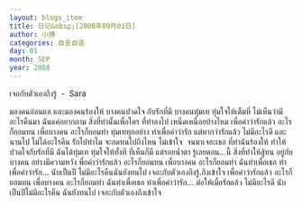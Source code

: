 ```yaml
---
layout: blogs_item
title: 日记&nbsp;[2008年09月01日]
author: 小傅
categories: 自言自语
day: 01
month: SEP
year: 2008
---
```




&#3648;&#3592;&#3629;&#3585;&#3633;&#3610;&#3605;&#3633;&#3623;&#3648;&#3629;&#3591;&#3606;&#3638;&#3591;&#3619;&#3641;&#3657;&nbsp; -&nbsp;
Sara



&#3617;&#3629;&#3591;&#3588;&#3609;&#3629;&#3656;&#3629;&#3609;&#3649;&#3629; &#3649;&#3621;&#3632;&#3617;&#3629;&#3591;&#3588;&#3609;&#3619;&#3657;&#3629;&#3591;&#3651;&#3627;&#3657;
&#3610;&#3634;&#3591;&#3588;&#3609;&#3611;&#3623;&#3604;&#3651;&#3592; &#3585;&#3633;&#3610;&#3619;&#3633;&#3585;&#3607;&#3637;&#3656;&#3617;&#3637;
&#3610;&#3634;&#3591;&#3588;&#3609;&#3607;&#3640;&#3656;&#3617;&#3648;&#3607; &#3607;&#3640;&#3656;&#3617;&#3651;&#3592;&#3651;&#3627;&#3657;&#3648;&#3605;&#3655;&#3617;&#3607;&#3637;&#3656;
&#3652;&#3617;&#3656;&#3648;&#3627;&#3655;&#3609;&#3623;&#3656;&#3634;&#3617;&#3637;&#3629;&#3632;&#3652;&#3619;&#3588;&#3639;&#3609;&#3617;&#3634;
&#3593;&#3633;&#3609;&#3649;&#3588;&#3656;&#3629;&#3618;&#3634;&#3585;&#3606;&#3634;&#3617; &#3626;&#3636;&#3656;&#3591;&#3607;&#3637;&#3656;&#3607;&#3635;&#3609;&#3633;&#3657;&#3609;&#3648;&#3614;&#3639;&#3656;&#3629;&#3651;&#3588;&#3619;
&#3607;&#3637;&#3656;&#3607;&#3635;&#3621;&#3591;&#3652;&#3611; &#3648;&#3627;&#3609;&#3655;&#3604;&#3648;&#3627;&#3609;&#3639;&#3656;&#3629;&#3618;&#3610;&#3657;&#3634;&#3591;&#3652;&#3627;&#3617;
&#3648;&#3614;&#3639;&#3656;&#3629;&#3588;&#3635;&#3623;&#3656;&#3634;&#3619;&#3633;&#3585;&#3649;&#3621;&#3657;&#3623; &#3629;&#3632;&#3652;&#3619;&#3585;&#3655;&#3618;&#3629;&#3617;&#3607;&#3609;
&#3648;&#3614;&#3639;&#3656;&#3629;&#3610;&#3634;&#3591;&#3588;&#3609; &#3629;&#3632;&#3652;&#3619;&#3585;&#3655;&#3618;&#3629;&#3617;&#3607;&#3635;
&#3607;&#3640;&#3656;&#3617;&#3648;&#3607;&#3607;&#3640;&#3585;&#3629;&#3618;&#3656;&#3634;&#3591; &#3607;&#3635;&#3648;&#3614;&#3639;&#3656;&#3629;&#3588;&#3635;&#3623;&#3656;&#3634;&#3619;&#3633;&#3585;
&#3649;&#3605;&#3656;&#3627;&#3634;&#3585;&#3623;&#3656;&#3634;&#3619;&#3633;&#3585;&#3649;&#3621;&#3657;&#3623; &#3652;&#3617;&#3656;&#3617;&#3637;&#3629;&#3632;&#3652;&#3619;&#3604;&#3637;
&#3649;&#3621;&#3632;&#3609;&#3634;&#3609;&#3652;&#3611; &#3652;&#3617;&#3656;&#3652;&#3604;&#3657;&#3629;&#3632;&#3652;&#3619;&#3588;&#3639;&#3609;
&#3619;&#3633;&#3585;&#3652;&#3611;&#3607;&#3635;&#3652;&#3617; &#3592;&#3632;&#3629;&#3604;&#3607;&#3609;&#3652;&#3611;&#3606;&#3638;&#3591;&#3652;&#3627;&#3609; &#3652;&#3617;&#3656;&#3648;&#3586;&#3657;&#3634;&#3651;&#3592;&nbsp;
&#3592;&#3609;&#3617;&#3634;&#3648;&#3592;&#3629;&#3632;&#3648;&#3608;&#3629; &#3607;&#3637;&#3656;&#3607;&#3635;&#3593;&#3633;&#3609;&#3619;&#3657;&#3629;&#3591;&#3651;&#3627;&#3657; &#3607;&#3635;&#3651;&#3627;&#3657;&#3611;&#3623;&#3604;&#3651;&#3592;&#3585;&#3633;&#3610;&#3619;&#3633;&#3585;&#3607;&#3637;&#3656;&#3617;&#3637;
&#3593;&#3633;&#3609;&#3652;&#3604;&#3657;&#3607;&#3640;&#3656;&#3617;&#3648;&#3607; &#3607;&#3640;&#3656;&#3617;&#3651;&#3592;&#3651;&#3627;&#3657;&#3607;&#3633;&#3657;&#3591;&#3607;&#3637;
&#3607;&#3637;&#3656;&#3648;&#3627;&#3655;&#3609;&#3585;&#3655;&#3617;&#3637; &#3649;&#3605;&#3656;&#3619;&#3629;&#3618;&#3609;&#3657;&#3635;&#3605;&#3634;
&#3619;&#3641;&#3657;&#3648;&#3621;&#3618;&#3605;&#3629;&#3609;...&#3609;&#3637;&#3657; &#3626;&#3636;&#3656;&#3591;&#3607;&#3637;&#3656;&#3607;&#3635;&#3651;&#3627;&#3657;&#3626;&#3641;&#3657;&#3607;&#3609;
&#3629;&#3618;&#3641;&#3656;&#3585;&#3633;&#3610;&#3610;&#3634;&#3591;&#3588;&#3609; &#3629;&#3618;&#3656;&#3634;&#3591;&#3617;&#3637;&#3588;&#3623;&#3634;&#3617;&#3627;&#3623;&#3633;&#3591;
&#3614;&#3639;&#3656;&#3629;&#3588;&#3635;&#3623;&#3656;&#3634;&#3619;&#3633;&#3585;&#3649;&#3621;&#3657;&#3623; &#3629;&#3632;&#3652;&#3619;&#3585;&#3655;&#3618;&#3629;&#3617;&#3607;&#3609;
&#3648;&#3614;&#3639;&#3656;&#3629;&#3610;&#3634;&#3591;&#3588;&#3609; &#3629;&#3632;&#3652;&#3619;&#3585;&#3655;&#3618;&#3629;&#3617;&#3607;&#3635; &#3593;&#3633;&#3609;&#3607;&#3635;&#3648;&#3614;&#3639;&#3656;&#3629;&#3648;&#3608;&#3629; &#3607;&#3635;&#3648;&#3614;&#3639;&#3656;&#3629;&#3588;&#3635;&#3623;&#3656;&#3634;&#3619;&#3633;&#3585;...
&#3609;&#3633;&#3610;&#3648;&#3611;&#3655;&#3609;&#3611;&#3637; &#3652;&#3617;&#3656;&#3617;&#3637;&#3629;&#3632;&#3652;&#3619;&#3588;&#3639;&#3609;&#3593;&#3633;&#3609;&#3618;&#3633;&#3591;&#3607;&#3609;&#3652;&#3611;
&#3648;&#3592;&#3629;&#3632;&#3585;&#3633;&#3610;&#3605;&#3633;&#3623;&#3648;&#3629;&#3591;&#3606;&#3638;&#3591;&#3619;&#3641;&#3657;.&#3606;&#3638;&#3591;&#3648;&#3586;&#3657;&#3634;&#3651;&#3592;
&#3648;&#3614;&#3639;&#3656;&#3629;&#3588;&#3635;&#3623;&#3656;&#3634;&#3619;&#3633;&#3585;&#3649;&#3621;&#3657;&#3623; &#3629;&#3632;&#3652;&#3619;&#3585;&#3655;&#3618;&#3629;&#3617;&#3607;&#3609;
&#3648;&#3614;&#3639;&#3656;&#3629;&#3610;&#3634;&#3591;&#3588;&#3609; &#3629;&#3632;&#3652;&#3619;&#3585;&#3655;&#3618;&#3629;&#3617;&#3607;&#3635; &#3593;&#3633;&#3609;&#3607;&#3635;&#3648;&#3614;&#3639;&#3656;&#3629;&#3648;&#3608;&#3629; &#3607;&#3635;&#3648;&#3614;&#3639;&#3656;&#3629;&#3588;&#3635;&#3623;&#3656;&#3634;&#3619;&#3633;&#3585;...
&#3605;&#3656;&#3629;&#3651;&#3627;&#3657;&#3648;&#3617;&#3639;&#3656;&#3629;&#3619;&#3633;&#3585;&#3649;&#3621;&#3657;&#3623; &#3652;&#3617;&#3656;&#3617;&#3637;&#3629;&#3632;&#3652;&#3619;&#3604;&#3637;
&#3609;&#3633;&#3610;&#3648;&#3611;&#3655;&#3609;&#3611;&#3637;&#3652;&#3617;&#3656;&#3617;&#3637;&#3629;&#3632;&#3652;&#3619;&#3588;&#3639;&#3609; &#3593;&#3633;&#3609;&#3618;&#3633;&#3591;&#3607;&#3609;&#3652;&#3611;
&#3648;&#3592;&#3629;&#3632;&#3585;&#3633;&#3610;&#3605;&#3633;&#3623;&#3648;&#3629;&#3591;&#3606;&#3638;&#3591;&#3648;&#3586;&#3657;&#3634;&#3651;&#3592;


